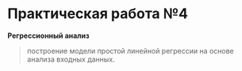# Практическая работа №4
**Регрессионный анализ**
>построение модели простой линейной регрессии на основе анализа входных данных.